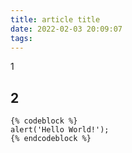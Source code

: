 ```yaml
---
title: article title
date: 2022-02-03 20:09:07
tags:
---
```


1

<!-- more -->

## 2

```apl
{% codeblock %} 
alert('Hello World!'); 
{% endcodeblock %}
```

